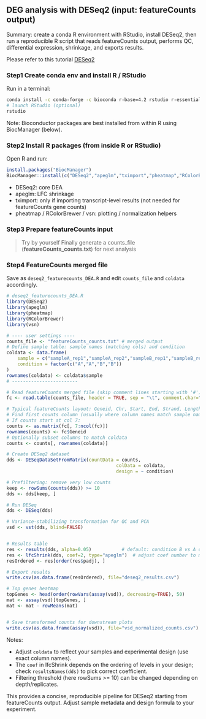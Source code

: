 ## DEG analysis with DESeq2 (input: featureCounts output)

Summary: create a conda R environment with RStudio, install DESeq2, then run a reproducible R script that reads featureCounts output, performs QC, differential expression, shrinkage, and exports results.

Please refer to this tutorial [DESeq2](https://bioconductor.org/packages/devel/bioc/vignettes/DESeq2/inst/doc/DESeq2.html)



### Step1 Create conda env and install R / RStudio
Run in a terminal:
```bash
conda install -c conda-forge -c bioconda r-base=4.2 rstudio r-essentials -y
# launch RStudio (optional)
rstudio
```

Note: Bioconductor packages are best installed from within R using BiocManager (below).



### Step2 Install R packages (from inside R or RStudio)
Open R and run:
```r
install.packages("BiocManager")
BiocManager::install(c("DESeq2","apeglm","tximport","pheatmap","RColorBrewer","vsn"))
```
- DESeq2: core DEA
- apeglm: LFC shrinkage
- tximport: only if importing transcript-level results (not needed for featureCounts gene counts)
- pheatmap / RColorBrewer / vsn: plotting / normalization helpers



### Step3 Prepare featureCounts input

> Try by yourself
> Finally generate a counts_file (**featureCounts_counts.txt**) for next analysis

### Step4 FeatureCounts merged file

Save as `deseq2_featurecounts_DEA.R` and edit `counts_file` and `coldata` accordingly.

```r
# deseq2_featurecounts_DEA.R
library(DESeq2)
library(apeglm)
library(pheatmap)
library(RColorBrewer)
library(vsn)

# ---- user settings ----
counts_file <- "featureCounts_counts.txt" # merged output
# Define sample table: sample names (matching cols) and condition
coldata <- data.frame(
    sample = c("sampleA_rep1","sampleA_rep2","sampleB_rep1","sampleB_rep2"),
    condition = factor(c("A","A","B","B"))
)
rownames(coldata) <- coldata$sample
# ------------------------

# Read featureCounts merged file (skip comment lines starting with '#')
fc <- read.table(counts_file, header = TRUE, sep = "\t", comment.char="#", stringsAsFactors=FALSE)

# Typical featureCounts layout: Geneid, Chr, Start, End, Strand, Length, sample1, sample2, ...
# Find first counts column (usually where column names match sample names or numeric)
# If counts start at col 7:
counts <- as.matrix(fc[, 7:ncol(fc)])
rownames(counts) <- fc$Geneid
# Optionally subset columns to match coldata
counts <- counts[, rownames(coldata)]

# Create DESeq2 dataset
dds <- DESeqDataSetFromMatrix(countData = counts,
                                        colData = coldata,
                                        design = ~ condition)

# Prefiltering: remove very low counts
keep <- rowSums(counts(dds)) >= 10
dds <- dds[keep, ]

# Run DESeq
dds <- DESeq(dds)

# Variance-stabilizing transformation for QC and PCA
vsd <- vst(dds, blind=FALSE)


# Results table
res <- results(dds, alpha=0.05)           # default: condition B vs A depending on level order
res <- lfcShrink(dds, coef=2, type="apeglm")  # adjust coef number to match your design
resOrdered <- res[order(res$padj), ]

# Export results
write.csv(as.data.frame(resOrdered), file="deseq2_results.csv")

# Top genes heatmap
topGenes <- head(order(rowVars(assay(vsd)), decreasing=TRUE), 50)
mat <- assay(vsd)[topGenes, ]
mat <- mat - rowMeans(mat)


# Save transformed counts for downstream plots
write.csv(as.data.frame(assay(vsd)), file="vsd_normalized_counts.csv")
```

Notes:
- Adjust `coldata` to reflect your samples and experimental design (use exact column names).
- The `coef` in lfcShrink depends on the ordering of levels in your design; check `resultsNames(dds)` to pick correct coefficient.
- Filtering threshold (here rowSums >= 10) can be changed depending on depth/replicates.




This provides a concise, reproducible pipeline for DESeq2 starting from featureCounts output. Adjust sample metadata and design formula to your experiment.